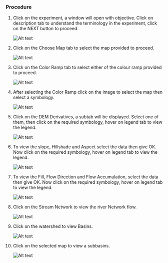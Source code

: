 ### Procedure

<div style="text-align:left">

1. Click on the experiment, a window will open with objective. Click on description tab to understand the terminology in the experiment, click on the NEXT button to proceed.

    ![Alt text](images/procedure_1.png)

2. Click on the Choose Map tab to select the map provided to proceed.

    ![Alt text](images/procedure_2.png)

3. Click on the Color Ramp tab to select either of the colour ramp provided to proceed.

    ![Alt text](images/procedure_3.png)

4. After selecting the Color Ramp click on the image to select the map then select a symbology.

   ![Alt text](images/procedure_4.png)

5. Click on the DEM Derivatives, a subtab will be displayed. Select one of them, then click on the required symbology, hover on legend tab to view the legend.

   ![Alt text](images/procedure_5.png)

6. To view the slope, Hillshade and Aspect select the data then give OK. Now click on the required symbology, hover on legend tab to view the legend.

   ![Alt text](images/procedure_6.png)

7. To view the Fill, Flow Direction and Flow Accumulation, select the data then give OK. Now click on the required symbology, hover on legend tab to view the legend.

    ![Alt text](images/procedure_7.png)

8. Click on the Stream Network to view the river Network flow.

    ![Alt text](images/procedure_8.png)

9. Click on the watershed to view Basins.

    ![Alt text](images/procedure_9.png)

10. Click on the selected map to view a subbasins.

    ![Alt text](images/procedure_10.png)


</div>
